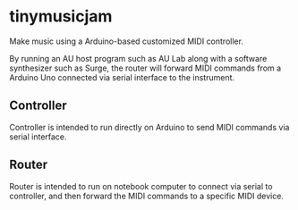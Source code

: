 # tinymusicjam

Make music using a Arduino-based customized MIDI controller.

By running an AU host program such as AU Lab along with a software synthesizer such as Surge, the router will forward MIDI commands from a Arduino Uno connected via serial interface to the instrument.

## Controller

Controller is intended to run directly on Arduino to send MIDI commands via serial interface.

## Router

Router is intended to run on notebook computer to connect via serial to controller, and then forward the MIDI commands to a specific MIDI device.

